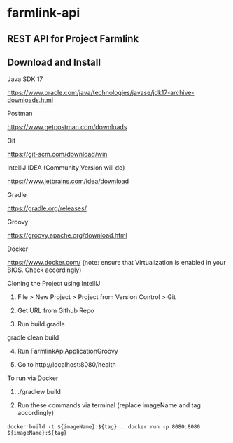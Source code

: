 # farmlink-api
## REST API for Project Farmlink

Download and Install
-----------------------------

Java SDK 17

  https://www.oracle.com/java/technologies/javase/jdk17-archive-downloads.html

Postman

  https://www.getpostman.com/downloads

Git

  https://git-scm.com/download/win

IntelliJ IDEA (Community Version will do)

  https://www.jetbrains.com/idea/download

Gradle

  https://gradle.org/releases/

Groovy

  https://groovy.apache.org/download.html

Docker 

  https://www.docker.com/ (note: ensure that Virtualization is enabled in your BIOS. Check accordingly)

Cloning the Project using IntelliJ

1. File > New Project > Project from Version Control > Git

2. Get URL from Github Repo

3. Run build.gradle

  gradle clean build

4. Run FarmlinkApiApplicationGroovy

5. Go to http://localhost:8080/health

To run via Docker

1. ./gradlew build

2. Run these commands via terminal (replace imageName and tag accordingly)

`docker build -t ${imageName}:${tag} . `
`docker run -p 8080:8080 ${imageName}:${tag} `

